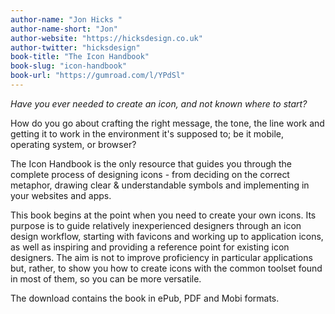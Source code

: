 ```yaml
---
author-name: "Jon Hicks "
author-name-short: "Jon"
author-website: "https://hicksdesign.co.uk"
author-twitter: "hicksdesign"
book-title: "The Icon Handbook"
book-slug: "icon-handbook"
book-url: "https://gumroad.com/l/YPdSl"
---
```


*Have you ever needed to create an icon, and not known where to start?*

How do you go about crafting the right message, the tone, the line work and getting it to work in the environment it's supposed to; be it mobile, operating system, or browser?

The Icon Handbook is the only resource that guides you through the complete process of designing icons - from deciding on the correct metaphor, drawing clear & understandable symbols and implementing in your websites and apps.

This book begins at the point when you need to create your own icons. Its purpose is to guide relatively inexperienced designers through an icon design workflow, starting with favicons and working up to application icons, as well as inspiring and providing a reference point for existing icon designers. The aim is not to improve proficiency in particular applications but, rather, to show you how to create icons with the common toolset found in most of them, so you can be more versatile.

The download contains the book in ePub, PDF and Mobi formats.

